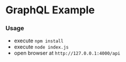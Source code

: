 # GraphQL Example

### Usage
* execute ``` npm install ```
* execute ``` node index.js ```
* open browser at ``` http://127.0.0.1:4000/api ```